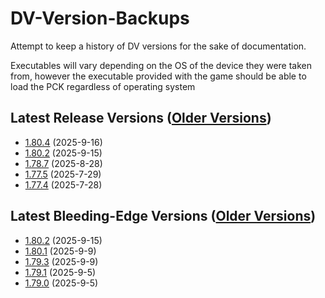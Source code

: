 # DV-Version-Backups
Attempt to keep a history of DV versions for the sake of documentation.

Executables will vary depending on the OS of the device they were taken from, however the executable provided with the game should be able to load the PCK regardless of operating system

## Latest Release Versions ([Older Versions](https://github.com/rwqfsfasxc100/DV-Version-Backups/blob/main/Stable%20Releases.md))
* [1.80.4](https://github.com/rwqfsfasxc100/DV-Version-Backups/releases/tag/Release-1.80.4) (2025-9-16)
* [1.80.2](https://github.com/rwqfsfasxc100/DV-Version-Backups/releases/tag/Release-1.80.2) (2025-9-15)
* [1.78.7](https://github.com/rwqfsfasxc100/DV-Version-Backups/releases/tag/Release-1.78.7) (2025-8-28)
* [1.77.5](https://github.com/rwqfsfasxc100/DV-Version-Backups/releases/tag/Release-1.77.5) (2025-7-29)
* [1.77.4](https://github.com/rwqfsfasxc100/DV-Version-Backups/releases/tag/Release-1.77.4) (2025-7-28)
## Latest Bleeding-Edge Versions ([Older Versions](https://github.com/rwqfsfasxc100/DV-Version-Backups/blob/main/Bleeding%20Edge%20Releases.md))
* [1.80.2](https://github.com/rwqfsfasxc100/DV-Version-Backups/releases/tag/Bleeding-Edge-1.80.2) (2025-9-15)
* [1.80.1](https://github.com/rwqfsfasxc100/DV-Version-Backups/releases/tag/Bleeding-Edge-1.80.1) (2025-9-9)
* [1.79.3](https://github.com/rwqfsfasxc100/DV-Version-Backups/releases/tag/Bleeding-Edge-1.79.3) (2025-9-9)
* [1.79.1](https://github.com/rwqfsfasxc100/DV-Version-Backups/releases/tag/Bleeding-Edge-1.79.1) (2025-9-5)
* [1.79.0](https://github.com/rwqfsfasxc100/DV-Version-Backups/releases/tag/Bleeding-Edge-1.79.0) (2025-9-5)
